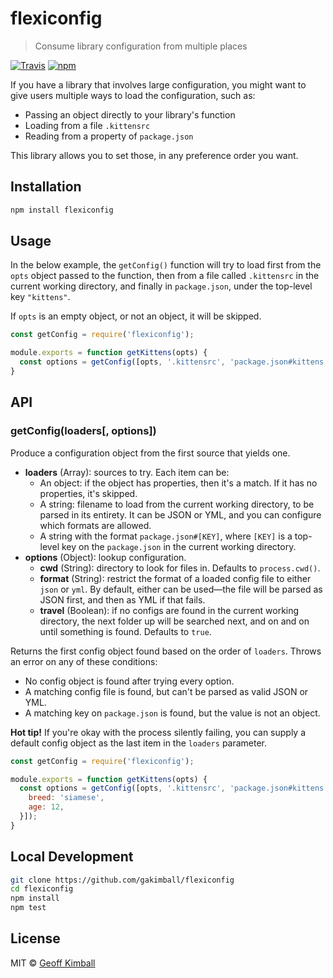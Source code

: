 # flexiconfig

> Consume library configuration from multiple places

[![Travis](https://img.shields.io/travis/gakimball/flexiconfig.svg?maxAge=2592000)](https://travis-ci.org/gakimball/flexiconfig) [![npm](https://img.shields.io/npm/v/flexiconfig.svg?maxAge=2592000)](https://www.npmjs.com/package/flexiconfig)

If you have a library that involves large configuration, you might want to give users multiple ways to load the configuration, such as:

- Passing an object directly to your library's function
- Loading from a file `.kittensrc`
- Reading from a property of `package.json`

This library allows you to set those, in any preference order you want.

## Installation

```bash
npm install flexiconfig
```

## Usage

In the below example, the `getConfig()` function will try to load first from the `opts` object passed to the function, then from a file called `.kittensrc` in the current working directory, and finally in `package.json`, under the top-level key `"kittens"`.

If `opts` is an empty object, or not an object, it will be skipped.

```js
const getConfig = require('flexiconfig');

module.exports = function getKittens(opts) {
  const options = getConfig([opts, '.kittensrc', 'package.json#kittens']);
}
```

## API

### getConfig(loaders[, options])

Produce a configuration object from the first source that yields one.

- **loaders** (Array): sources to try. Each item can be:
  - An object: if the object has properties, then it's a match. If it has no properties, it's skipped.
  - A string: filename to load from the current working directory, to be parsed in its entirety. It can be JSON or YML, and you can configure which formats are allowed.
  - A string with the format `package.json#[KEY]`, where `[KEY]` is a top-level key on the `package.json` in the current working directory.
- **options** (Object): lookup configuration.
  - **cwd** (String): directory to look for files in. Defaults to `process.cwd()`.
  - **format** (String): restrict the format of a loaded config file to either `json` or `yml`. By default, either can be used&mdash;the file will be parsed as JSON first, and then as YML if that fails.
  - **travel** (Boolean): if no configs are found in the current working directory, the next folder up will be searched next, and on and on until something is found. Defaults to `true`.

Returns the first config object found based on the order of `loaders`. Throws an error on any of these conditions:

- No config object is found after trying every option.
- A matching config file is found, but can't be parsed as valid JSON or YML.
- A matching key on `package.json` is found, but the value is not an object.

**Hot tip!** If you're okay with the process silently failing, you can supply a default config object as the last item in the `loaders` parameter.

```js
const getConfig = require('flexiconfig');

module.exports = function getKittens(opts) {
  const options = getConfig([opts, '.kittensrc', 'package.json#kittens', {
    breed: 'siamese',
    age: 12,
  }]);
}
```

## Local Development

```bash
git clone https://github.com/gakimball/flexiconfig
cd flexiconfig
npm install
npm test
```

## License

MIT &copy; [Geoff Kimball](http://geoffkimball.com)
